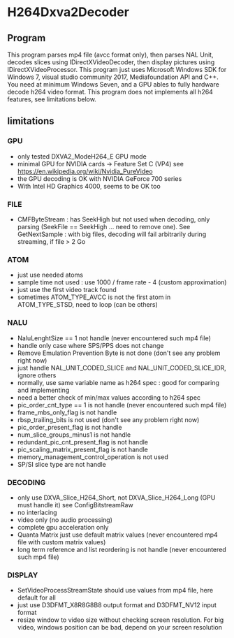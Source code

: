 # H264Dxva2Decoder

## Program

This program parses mp4 file (avcc format only), then parses NAL Unit, decodes slices using IDirectXVideoDecoder, then display pictures using IDirectXVideoProcessor. This program just uses Microsoft Windows SDK for Windows 7, visual studio community 2017, Mediafoundation API and C++. You need at minimum Windows Seven, and a GPU ables to fully hardware decode h264 video format. This program does not implements all h264 features, see limitations below.

## limitations

### GPU
* only tested DXVA2_ModeH264_E GPU mode
* minimal GPU for NVIDIA cards -> Feature Set C (VP4) see https://en.wikipedia.org/wiki/Nvidia_PureVideo
* the GPU decoding is OK with NVIDIA GeForce 700 series
* With Intel HD Graphics 4000, seems to be OK too

### FILE
* CMFByteStream : has SeekHigh but not used when decoding, only parsing (SeekFile == SeekHigh ... need to remove one). See GetNextSample : with big files, decoding will fail arbitrarily during streaming, if file > 2 Go

### ATOM
* just use needed atoms
* sample time not used : use 1000 / frame rate - 4 (custom approximation)
* just use the first video track found
* sometimes ATOM_TYPE_AVCC is not the first atom in ATOM_TYPE_STSD, need to loop (can be others)

### NALU
* NaluLenghtSize == 1 not handle (never encountered such mp4 file)
* handle only case where SPS/PPS does not change
* Remove Emulation Prevention Byte is not done (don't see any problem right now)
* just handle NAL_UNIT_CODED_SLICE and NAL_UNIT_CODED_SLICE_IDR, ignore others
* normally, use same variable name as h264 spec : good for comparing and implementing
* need a better check of min/max values according to h264 spec
* pic_order_cnt_type == 1 is not handle (never encountered such mp4 file)
* frame_mbs_only_flag is not handle
* rbsp_trailing_bits is not used (don't see any problem right now)
* pic_order_present_flag is not handle
* num_slice_groups_minus1 is not handle
* redundant_pic_cnt_present_flag is not handle
* pic_scaling_matrix_present_flag is not handle
* memory_management_control_operation is not used
* SP/SI slice type are not handle

### DECODING
* only use DXVA_Slice_H264_Short, not DXVA_Slice_H264_Long (GPU must handle it) see ConfigBitstreamRaw
* no interlacing
* video only (no audio processing)
* complete gpu acceleration only
* Quanta Matrix just use default matrix values (never encountered mp4 file with custom matrix values)
* long term reference and list reordering is not handle (never encountered such mp4 file)

### DISPLAY
* SetVideoProcessStreamState should use values from mp4 file, here default for all
* just use D3DFMT_X8R8G8B8 output format and D3DFMT_NV12 input format
* resize window to video size without checking screen resolution. For big video, windows position can be bad, depend on your screen resolution
